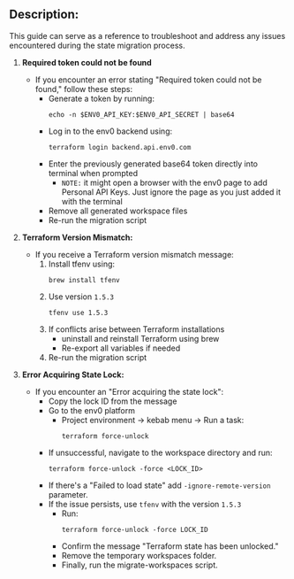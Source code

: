 ## Description: 

This guide can serve as a reference to troubleshoot and address any issues encountered during the state migration process.

1. **Required token could not be found**
    - If you encounter an error stating "Required token could not be found," follow these steps:
        - Generate a token by running: 
            ```
            echo -n $ENV0_API_KEY:$ENV0_API_SECRET | base64
            ```
        - Log in to the env0 backend using: 
            ```
            terraform login backend.api.env0.com
            ```
        - Enter the previously generated base64 token directly into terminal when prompted
            - `NOTE:` it might open a browser with the env0 page to add Personal API Keys. Just ignore the page as you just added it with the terminal
        - Remove all generated workspace files
        - Re-run the migration script

2. **Terraform Version Mismatch:**
   - If you receive a Terraform version mismatch message:
     1. Install tfenv using: 
        ```
        brew install tfenv
        ```
     2. Use version `1.5.3`
        ```
        tfenv use 1.5.3
        ```
     3. If conflicts arise between Terraform installations
        - uninstall and reinstall Terraform using brew
        - Re-export all variables if needed
     4. Re-run the migration script

3. **Error Acquiring State Lock:**
   - If you encounter an "Error acquiring the state lock":
     - Copy the lock ID from the message
     - Go to the env0 platform 
        - Project environment -> kebab menu -> Run a task:
            ```
            terraform force-unlock
            ```
     - If unsuccessful, navigate to the workspace directory and run:        
        ```
        terraform force-unlock -force <LOCK_ID>
        ```
     - If there's a "Failed to load state" add `-ignore-remote-version` parameter.
     - If the issue persists, use `tfenv` with the version `1.5.3`
        - Run: 
            ```
            terraform force-unlock -force LOCK_ID
            ```
        - Confirm the message "Terraform state has been unlocked."
        - Remove the temporary workspaces folder.
        - Finally, run the migrate-workspaces script.
